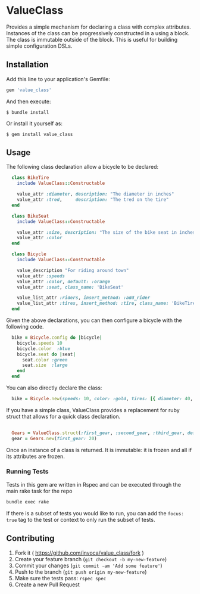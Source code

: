 # ValueClass

Provides a simple mechanism for declaring a class with complex attributes.  Instances of the class can be progressively
constructed in a using a block.  The class is immutable outside of the block.   This is useful for building simple
configuration DSLs.  

## Installation

Add this line to your application's Gemfile:

```ruby
gem 'value_class'
```

And then execute:

    $ bundle install

Or install it yourself as:

    $ gem install value_class

## Usage

The following class declaration allow a bicycle to be declared: 
 
```ruby
  class BikeTire
    include ValueClass::Constructable

    value_attr :diameter, description: "The diameter in inches"
    value_attr :tred,     description: "The tred on the tire"
  end

  class BikeSeat
    include ValueClass::Constructable

    value_attr :size, description: "The size of the bike seat in inches"
    value_attr :color
  end

  class Bicycle
    include ValueClass::Constructable

    value_description "For riding around town"
    value_attr :speeds
    value_attr :color, default: :orange
    value_attr :seat, class_name: 'BikeSeat'

    value_list_attr :riders, insert_method: :add_rider
    value_list_attr :tires, insert_method: :tire, class_name: 'BikeTire'
  end
```

Given the above declarations, you can then configure a bicycle with the following code.

```ruby
  bike = Bicycle.config do |bicycle|
    bicycle.speeds 10
    bicycle.color  :blue
    bicycle.seat do |seat|
      seat.color :green
      seat.size  :large
    end
  end
```

You can also directly declare the class:

```ruby 
  bike = Bicycle.new(speeds: 10, color: :gold, tires: [{ diameter: 40, tred: :mountain }, { diameter: 50, tred: :slicks }])
```

If you have a simple class, ValueClass provides a replacement for ruby struct that allows for a quick class declaration.

```ruby
        
  Gears = ValueClass.struct(:first_gear, :second_gear, :third_gear, default: 200)
  gear = Gears.new(first_gear: 20) 
```  

Once an instance of a class is returned. It is immutable: it is frozen and all if its attributes are frozen.

### Running Tests

Tests in this gem are written in Rspec and can be executed through the main rake task for the repo
```bash
bundle exec rake
```

If there is a subset of tests you would like to run, you can add the `focus: true` tag to the test or context to only run the subset of tests.

## Contributing

1. Fork it ( https://github.com/invoca/value_class/fork )
2. Create your feature branch (`git checkout -b my-new-feature`)
3. Commit your changes (`git commit -am 'Add some feature'`)
4. Push to the branch (`git push origin my-new-feature`)
4. Make sure the tests pass: `rspec spec`
5. Create a new Pull Request
